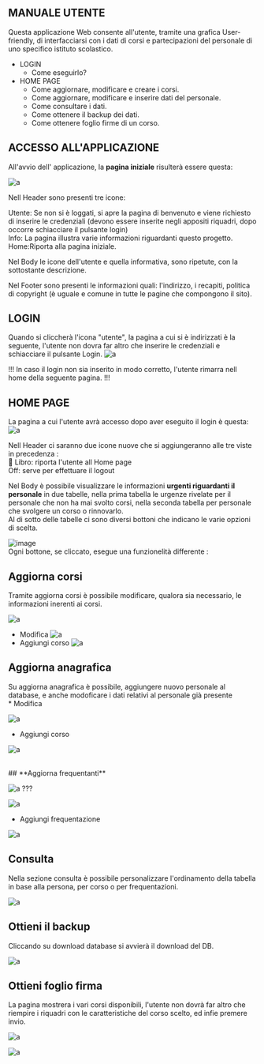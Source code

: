   
## **MANUALE UTENTE**<br>
Questa applicazione Web consente all'utente, tramite una grafica User-friendly, di interfacciarsi con i dati di corsi e partecipazioni del personale di uno specifico istituto scolastico.<br>
* LOGIN
  * Come eseguirlo?   
* HOME PAGE
  * Come aggiornare, modificare e creare i corsi.
  * Come aggiornare, modificare e inserire dati del personale.
  * Come consultare i dati.
  * Come ottenere il backup dei dati.
  * Come ottenere foglio firme di un corso.
## **ACCESSO ALL'APPLICAZIONE**<br>
All'avvio dell' applicazione, la **pagina iniziale** risulterà essere questa:<br>

![a](/Immagini/SitoGrafica/HomePage.PNG)

Nell Header sono presenti tre icone:<br>

Utente: Se non si è loggati, si apre la pagina di benvenuto e viene richiesto di inserire le credenziali (devono essere inserite negli appositi riquadri, dopo occorre schiacciare il pulsante login)<br>
Info: La pagina illustra varie informazioni riguardanti questo progetto.<br>
Home:Riporta alla pagina iniziale.<br>

Nel Body le icone dell'utente e quella informativa, sono ripetute, con la sottostante descrizione.<br>

Nel Footer sono presenti le informazioni quali: l'indirizzo, i recapiti, politica di copyright (è uguale e comune in tutte le pagine che compongono il sito).<br>


## **LOGIN**<br>
Quando si cliccherà l'icona "utente", la pagina a cui si è indirizzati è la seguente, l'utente non dovra far altro che inserire le credenziali e schiacciare il pulsante Login.
![a](/Immagini/SitoGrafica/Login.PNG)

!!! In caso il login non sia inserito in modo corretto, l'utente rimarra nell home della seguente pagina. !!!


## **HOME PAGE**<br>
La pagina a cui l'utente avrà accesso dopo aver eseguito il login è questa:
![a](/Immagini/SitoGrafica/Home.PNG)


Nell Header ci saranno due icone nuove che si aggiungeranno alle tre viste in precedenza :<br>
:open_book: Libro: riporta l'utente all Home page <br>
Off: serve per effettuare il logout

Nel Body è possibile visualizzare le informazioni **urgenti riguardanti il personale** in due tabelle, nella prima tabella le urgenze rivelate per il personale che non ha mai svolto corsi, nella seconda tabella per personale che svolgere un corso o rinnovarlo.<br>
Al di sotto delle tabelle ci sono diversi bottoni che indicano le varie opzioni di scelta.

![image](https://user-images.githubusercontent.com/73341469/115042314-a5177c80-9ed3-11eb-8a55-c93a82292f10.png) <br>
 Ogni bottone, se cliccato, esegue una funzionelità differente :<br>

## **Aggiorna corsi**<br>
 Tramite aggiorna corsi è possibile modificare, qualora sia necessario, le informazioni inerenti ai corsi.

 ![a](/Immagini/SitoGrafica/aggCorsi.PNG)
  * Modifica
 ![a](/Immagini/SitoGrafica/modCorsi.PNG)
  * Aggiungi corso
  ![a](/Immagini/SitoGrafica/aggCorsi1.PNG)
    
 
##  **Aggiorna anagrafica**<br>
 Su aggiorna anagrafica è possibile, aggiungere nuovo personale al database, e anche modoficare i dati relativi al personale già presente<br>
    * Modifica
    
   ![a](/Immagini/SitoGrafica/aggPersona.PNG)
 * Aggiungi corso
 
  ![a](/Immagini/SitoGrafica/aggAnagrafica.PNG)

<br>
##  **Aggiorna frequentanti**<br>

  ![a](/Immagini/SitoGrafica/aggFrequentazioni.PNG)
  ???
  
   ![a](/Immagini/SitoGrafica/visualFrequenze.PNG)
   * Aggiungi frequentazione
   
  ![a](/Immagini/SitoGrafica/aggFrequen.PNG)
      
      
##  **Consulta**<br>
 Nella sezione consulta è possibile personalizzare l'ordinamento della tabella in base alla persona, per corso o per frequentazioni.
 
  ![a](/Immagini/SitoGrafica/consulta.PNG)
  
 
##  **Ottieni il backup**<br>
 Cliccando su download database si avvierà il download del DB.
 
  ![a](/Immagini/SitoGrafica/ottBackup.PNG)
  
  
##  **Ottieni foglio firma**<br>
La pagina mostrera i vari corsi disponibili, l'utente non dovrà far altro che riempire i riquadri con le caratteristiche del corso scelto, ed infie premere invio.

 ![a](/Immagini/SitoGrafica/foglioFirme.PNG)
 
 ![a](/Immagini/SitoGrafica/foglioFirme2.PNG)<br>
 
 
 
 
